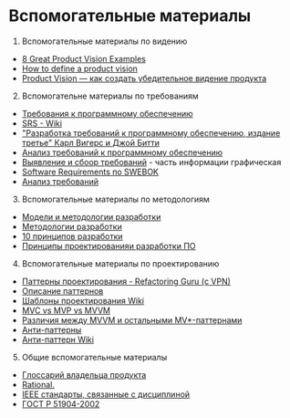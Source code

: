 # Вспомогательные материалы
1) Вспомогательные материалы по видению
- [8 Great Product Vision Examples](https://www.prodpad.com/blog/product-vision-examples/)
- [How to define a product vision](https://www.product-bakery.com/blog/product-vision)
- [Product Vision — как создать убедительное видение продукта](https://admitad.pro/ru/blog/product-vision)
2) Вспомогательне материалы по требованиям
- [Требования к программному обеспечению](https://ru.wikipedia.org/wiki/%D0%A2%D1%80%D0%B5%D0%B1%D0%BE%D0%B2%D0%B0%D0%BD%D0%B8%D1%8F_%D0%BA_%D0%BF%D1%80%D0%BE%D0%B3%D1%80%D0%B0%D0%BC%D0%BC%D0%BD%D0%BE%D0%BC%D1%83_%D0%BE%D0%B1%D0%B5%D1%81%D0%BF%D0%B5%D1%87%D0%B5%D0%BD%D0%B8%D1%8E)
- [SRS - Wiki](https://ru.wikipedia.org/wiki/%D0%A1%D0%BF%D0%B5%D1%86%D0%B8%D1%84%D0%B8%D0%BA%D0%B0%D1%86%D0%B8%D1%8F_%D1%82%D1%80%D0%B5%D0%B1%D0%BE%D0%B2%D0%B0%D0%BD%D0%B8%D0%B9_%D0%BF%D1%80%D0%BE%D0%B3%D1%80%D0%B0%D0%BC%D0%BC%D0%BD%D0%BE%D0%B3%D0%BE_%D0%BE%D0%B1%D0%B5%D1%81%D0%BF%D0%B5%D1%87%D0%B5%D0%BD%D0%B8%D1%8F#:~:text=%D0%A1%D0%BF%D0%B5%D1%86%D0%B8%D1%84%D0%B8%D0%BA%D0%B0%D1%86%D0%B8%D1%8F%20%D1%82%D1%80%D0%B5%D0%B1%D0%BE%D0%B2%D0%B0%D0%BD%D0%B8%D0%B9%20%D0%BF%D1%80%D0%BE%D0%B3%D1%80%D0%B0%D0%BC%D0%BC%D0%BD%D0%BE%D0%B3%D0%BE%20%D0%BE%D0%B1%D0%B5%D1%81%D0%BF%D0%B5%D1%87%D0%B5%D0%BD%D0%B8%D1%8F%20)
- ["Разработка требований к программному обеспечению, издание третье" Карл Вигерс и Джой Битти](https://sd.blackball.lv/books/17500?mode=read)
- [Анализ требований к программному обеспечению](https://logrocon.ru/requirements_analysis)
- [Выявление и сбоор требований](https://tproger.ru/articles/vyjavlenie-i-sbor-trebovanij-k-po-ultimate-guide) - часть информации графическая
- [Software Requirements по SWEBOK](https://web.archive.org/web/20100604013037/http://swebok.sorlik.ru/1_software_requirements.html)
- [Анализ требований](https://ru.wikipedia.org/wiki/%D0%90%D0%BD%D0%B0%D0%BB%D0%B8%D0%B7_%D1%82%D1%80%D0%B5%D0%B1%D0%BE%D0%B2%D0%B0%D0%BD%D0%B8%D0%B9)
3) Вспомогательные материалы по методологиям
- [Модели и методологии разработки](https://gb.ru/posts/methodologies)
- [Методологии разработки](https://wezom.com.ua/blog/metodologija-razrabotki-programmnogo-obespechenija)
- [10 принципов разработки](https://habr.com/ru/articles/589489/)
- [Принципы проектированияи разработки ПО](https://chdv.github.io/articles/2021/designPrincipiles.html)
4) Вспомогательные материалы по проектированию
- [Паттерны проектирования - Refactoring Guru (с VPN)](https://refactoring.guru/ru/design-patterns)
- [Описание паттернов](https://gb.ru/blog/patterny-proektirovaniya/)
- [Шаблоны проектирования Wiki](https://ru.wikipedia.org/wiki/%D0%A8%D0%B0%D0%B1%D0%BB%D0%BE%D0%BD_%D0%BF%D1%80%D0%BE%D0%B5%D0%BA%D1%82%D0%B8%D1%80%D0%BE%D0%B2%D0%B0%D0%BD%D0%B8%D1%8F)
- [MVC vs MVP vs MVVM](https://habr.com/ru/articles/215605/)
- [Различия между MVVM и остальными MV*-паттернами](https://habr.com/ru/companies/mobileup/articles/313538/)
- [Анти-паттерны](https://habr.com/ru/articles/59005/)
- [Анти-паттерн Wiki](https://ru.wikipedia.org/wiki/%D0%90%D0%BD%D1%82%D0%B8%D0%BF%D0%B0%D1%82%D1%82%D0%B5%D1%80%D0%BD)
5) Общие вспомогательные материалы
- [Глоссарий владельца продукта](https://scrumtrek.ru/blog/product-management/product-glossary/)
- [Rational.](https://dit.isuct.ru/Publish_RUP/index.htm#core.base_rup/domains/rup_domains_79F532D2.html)
- [IEEE стандарты, связанные с дисциплиной](https://web.archive.org/web/20100428141017/http://standards.ieee.org/reading/ieee/std_public/description/se/index.htm)
- [ГОСТ Р 51904-2002](https://docs.cntd.ru/document/1200030195)
